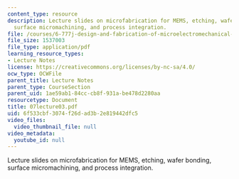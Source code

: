 ```yaml
---
content_type: resource
description: Lecture slides on microfabrication for MEMS, etching, wafer bonding,
  surface micromachining, and process integration.
file: /courses/6-777j-design-and-fabrication-of-microelectromechanical-devices-spring-2007/6f533cbf3074f26dad3b2e819442dfc5_07lecture03.pdf
file_size: 1537003
file_type: application/pdf
learning_resource_types:
- Lecture Notes
license: https://creativecommons.org/licenses/by-nc-sa/4.0/
ocw_type: OCWFile
parent_title: Lecture Notes
parent_type: CourseSection
parent_uid: 1ae59ab1-84cc-cb8f-931a-be478d2280aa
resourcetype: Document
title: 07lecture03.pdf
uid: 6f533cbf-3074-f26d-ad3b-2e819442dfc5
video_files:
  video_thumbnail_file: null
video_metadata:
  youtube_id: null
---
```

Lecture slides on microfabrication for MEMS, etching, wafer bonding, surface micromachining, and process integration.